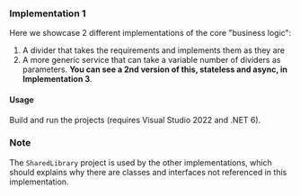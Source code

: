 ### Implementation 1

Here we showcase 2 different implementations of the core "business logic":
1. A divider that takes the requirements and implements them as they are
2. A more generic service that can take a variable number of dividers as parameters. **You can see a 2nd version of this, stateless and async, in Implementation 3**.

#### Usage
Build and run the projects (requires Visual Studio 2022 and .NET 6). 

### Note
The `SharedLibrary` project is used by the other implementations, which should explains why there are classes and interfaces not referenced in this implementation.